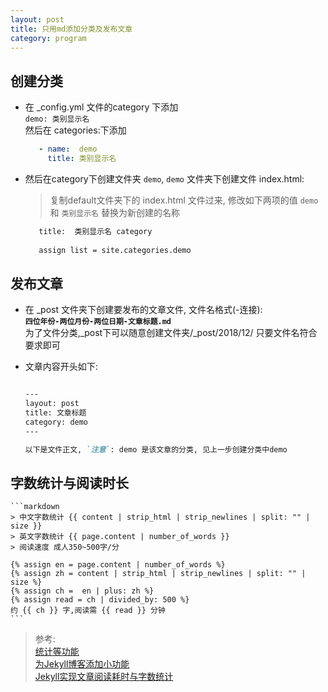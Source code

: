 ```yaml
---
layout: post
title: 只用md添加分类及发布文章
category: program
---
```



## 创建分类
- 在 _config.yml 文件的category 下添加   
    `demo: 类别显示名`  
    然后在 categories:下添加  
    ```yaml
       - name:  demo
         title: 类别显示名 
    ```  

- 然后在category下创建文件夹 `demo`, `demo` 文件夹下创建文件 index.html:  
  > 复制default文件夹下的 index.html 文件过来, 修改如下两项的值 
  > `demo` 和 `类别显示名` 替换为新创建的名称  
      
  ```html  
     title:  类别显示名 category
        
     assign list = site.categories.demo
  ```   
  
## 发布文章
- 在 _post 文件夹下创建要发布的文章文件, 文件名格式(-连接):   
  **`四位年份-两位月份-两位日期-文章标题.md`**   
   为了文件分类,_post下可以随意创建文件夹/_post/2018/12/ 只要文件名符合要求即可
  
- 文章内容开头如下:  
    ```markdown  
    
    ---
    layout: post
    title: 文章标题
    category: demo
    ---
    
    以下是文件正文, `注意`: demo 是该文章的分类, 见上一步创建分类中demo
    ```
  
## 字数统计与阅读时长  
    ```markdown
    > 中文字数统计 {{ content | strip_html | strip_newlines | split: "" | size }}
    > 英文字数统计 {{ page.content | number_of_words }}
    > 阅读速度 成人350~500字/分
    
    {% assign en = page.content | number_of_words %}
	{% assign zh = content | strip_html | strip_newlines | split: "" | size %}
	{% assign ch =  en | plus: zh %}
	{% assign read = ch | divided_by: 500 %}
    约 {{ ch }} 字,阅读需 {{ read }} 分钟 
    ```
> 参考:  
> [统计等功能](https://www.jianshu.com/p/9f71e260925d)  
> [为Jekyll博客添加小功能](https://blog.csdn.net/ds19991999/article/details/81293467)  
> [Jekyll实现文章阅读耗时与字数统计](https://too.pub/Jekyll-count-of-characters.html)  


